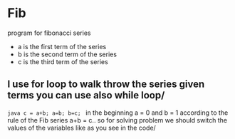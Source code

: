 # Fib
program for fibonacci series
* a is the first term of the series
* b is the second term of the series
* c is the third term of the series

## I use for loop to walk throw the series given terms you can use also while loop/

`java
c = a+b;
a=b;
b=c;
`
in the beginning a = 0 and b = 1 according to the rule of the Fib series a+b = c..
so for solving problem we should switch the values of the variables like as you see in the code/

